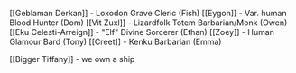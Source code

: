 [[Geblaman Derkan]] - Loxodon Grave Cleric (Fish) 
[[Eygon]] - Var. human Blood Hunter (Dom) 
[[Vit Zuxl]] - Lizardfolk Totem Barbarian/Monk (Owen) 
[[Eku Celesti-Arreign]] - "Elf" Divine Sorcerer (Ethan) 
[[Zoey]] - Human Glamour Bard (Tony)
[[Creet]] - Kenku Barbarian (Emma)


[[Bigger Tiffany]] - we own a ship